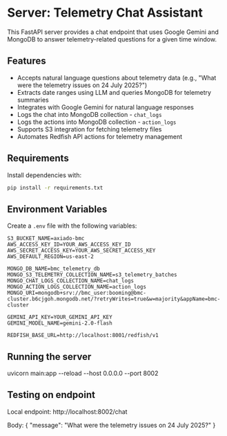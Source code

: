 # Server: Telemetry Chat Assistant

This FastAPI server provides a chat endpoint that uses Google Gemini and MongoDB to answer telemetry-related questions for a given time window.

## Features

- Accepts natural language questions about telemetry data (e.g., "What were the telemetry issues on 24 July 2025?")
- Extracts date ranges using LLM and queries MongoDB for telemetry summaries
- Integrates with Google Gemini for natural language responses
- Logs the chat into MongoDB collection - `chat_logs`
- Logs the actions into MongoDB collection - `action_logs`
- Supports S3 integration for fetching telemetry files
- Automates Redfish API actions for telemetry management

## Requirements

Install dependencies with:

```bash
pip install -r requirements.txt
```

## Environment Variables

Create a `.env` file with the following variables:

```properties
S3_BUCKET_NAME=axiado-bmc
AWS_ACCESS_KEY_ID=YOUR_AWS_ACCESS_KEY_ID
AWS_SECRET_ACCESS_KEY=YOUR_AWS_SECRET_ACCESS_KEY
AWS_DEFAULT_REGION=us-east-2

MONGO_DB_NAME=bmc_telemetry_db
MONGO_S3_TELEMETRY_COLLECTION_NAME=s3_telemetry_batches
MONGO_CHAT_LOGS_COLLECTION_NAME=chat_logs
MONGO_ACTION_LOGS_COLLECTION_NAME=action_logs
MONGO_URI=mongodb+srv://bmc_user:booming@bmc-cluster.b6cjgoh.mongodb.net/?retryWrites=true&w=majority&appName=bmc-cluster

GEMINI_API_KEY=YOUR_GEMINI_API_KEY
GEMINI_MODEL_NAME=gemini-2.0-flash

REDFISH_BASE_URL=http://localhost:8001/redfish/v1
```

## Running the server

uvicorn main:app --reload --host 0.0.0.0 --port 8002

## Testing on endpoint

Local endpoint: http://localhost:8002/chat

Body:
{
  "message": "What were the telemetry issues on 24 July 2025?"
}



